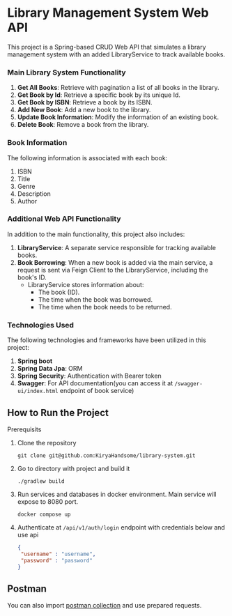 # Library Management System Web API

This project is a Spring-based CRUD Web API that simulates a library management system
with an added LibraryService to track available books.

### Main Library System Functionality

1. **Get All Books**: Retrieve with pagination a list of all books in the library.
2. **Get Book by Id**: Retrieve a specific book by its unique Id.
3. **Get Book by ISBN**: Retrieve a book by its ISBN.
4. **Add New Book**: Add a new book to the library.
5. **Update Book Information**: Modify the information of an existing book.
6. **Delete Book**: Remove a book from the library.

### Book Information

The following information is associated with each book:

1. ISBN
2. Title
3. Genre
4. Description
5. Author

### Additional Web API Functionality

In addition to the main functionality, this project also includes:

1. **LibraryService**: A separate service responsible for tracking available books.
2. **Book Borrowing**: When a new book is added via the main service, a request is sent via Feign Client to the
   LibraryService, including the book's ID.
    - LibraryService stores information about:
        - The book (ID).
        - The time when the book was borrowed.
        - The time when the book needs to be returned.

### Technologies Used

The following technologies and frameworks have been utilized in this project:

1. **Spring boot**
2. **Spring Data Jpa**: ORM
3. **Spring Security**: Authentication with Bearer token
4. **Swagger**: For API documentation(you can access it at `/swagger-ui/index.html` endpoint of book service)

## How to Run the Project

Prerequisits

1. Clone the repository
   ```shell
   git clone git@github.com:KiryaHandsome/library-system.git
   ```
2. Go to directory with project and build it
   ```shell
   ./gradlew build
   ```
3. Run services and databases in docker environment. Main service will expose to 8080 port.
   ```shell
   docker compose up
   ```
4. Authenticate at `/api/v1/auth/login` endpoint with credentials below and use api
   ```json
   {
    "username" : "username",
    "password" : "password"
   }
   ```

## Postman

You can also import [postman collection](postman/library-system-api.collection.json) and use prepared requests.
